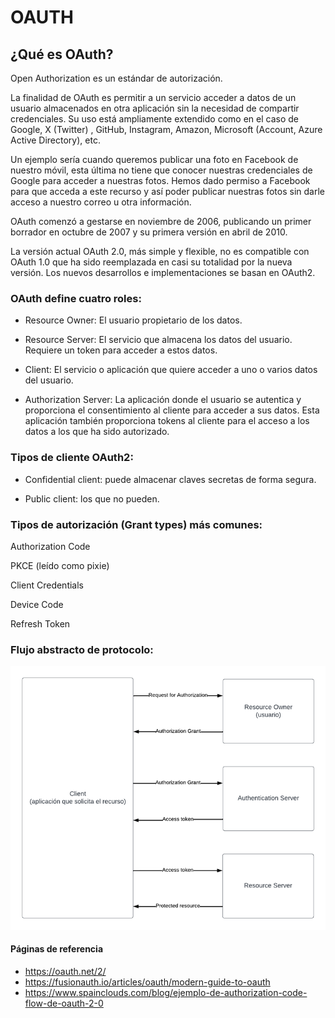 # OAUTH

## ¿Qué es OAuth? 

Open Authorization  es un estándar de autorización. 

La finalidad de OAuth es permitir a un servicio acceder a datos de un usuario almacenados en otra aplicación sin la necesidad de compartir credenciales. Su uso está ampliamente extendido como en el caso de Google, X (Twitter) , GitHub, Instagram, Amazon, Microsoft (Account, Azure Active Directory), etc. 

Un ejemplo sería cuando queremos publicar una foto en Facebook de nuestro móvil, esta última no tiene que conocer nuestras credenciales de Google para acceder a nuestras fotos. Hemos dado permiso a Facebook para que acceda a este recurso y así poder publicar nuestras fotos sin darle acceso a nuestro correo u otra información. 

OAuth comenzó a gestarse en noviembre de 2006, publicando un primer borrador en octubre de 2007 y su primera versión en abril de 2010. 

La versión actual OAuth 2.0, más simple y flexible, no es compatible con OAuth 1.0 que ha sido reemplazada en casi su totalidad por la nueva versión. Los nuevos desarrollos e implementaciones se basan en OAuth2. 

### OAuth define cuatro roles:

- Resource Owner: El usuario propietario de los datos. 

- Resource Server: El servicio que almacena los datos del usuario. Requiere un token para acceder a estos datos. 

- Client: El servicio o aplicación que quiere acceder a uno o varios datos del usuario. 

- Authorization Server: La aplicación donde el usuario se autentica y proporciona el consentimiento al cliente para acceder a sus datos. Esta aplicación también proporciona tokens al cliente para el acceso a los datos a los que ha sido autorizado. 

### Tipos de cliente OAuth2: 

- Confidential client: puede almacenar claves secretas de forma segura. 

- Public client: los que no pueden. 
 
### Tipos de autorización (Grant types) más comunes: 

Authorization Code 

PKCE (leído como pixie) 

Client Credentials 

Device Code 

Refresh Token  


### Flujo abstracto de protocolo: 

![img.png](img.png)

 
#### Páginas de referencia
- https://oauth.net/2/
- https://fusionauth.io/articles/oauth/modern-guide-to-oauth
- https://www.spainclouds.com/blog/ejemplo-de-authorization-code-flow-de-oauth-2-0
 